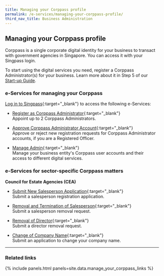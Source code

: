 ```yaml
---
title: Managing your Corppass profile
permalink: /e-services/managing-your-corppass-profile/
third_nav_title: Business Administration
---
```


## Managing your Corppass profile

Corppass is a single corporate digital identity for your business to transact with government agencies in Singapore. You can access it with your Singpass login.

To start using the digital services you need, register a Corppass Administrator(s) for your business. Learn more about it in Step 5 of our [Start-up Guide](/start-a-business/create-a-corppass-account/).

### e-Services for managing your Corppass

[Log in to Singpass](https://www.corppass.gov.sg/cpauth/login/homepage?TAM_OP=login){:target="_blank"} to access the following e-Services:

- [Register as Corppass Administrator](https://www.corppass.gov.sg/cpauth/login/homepage?TAM_OP=login){:target="_blank"}
  <br>Appoint up to 2 Corppass Administrators.

- [Approve Corppass Administrator Account](https://www.corppass.gov.sg/cpauth/login/homepage?TAM_OP=login){:target="_blank"}
  <br>Approve or reject new registration requests for Corppass Administrator accounts, if you are a Registered Officer.

- [Manage Admin](https://www.corppass.gov.sg/cpauth/login/homepage?TAM_OP=login){:target="_blank"}
  <br>Manage your business entity's Corppass user accounts and their access to different digital services.

### e-Services for sector-specific Corppass matters

**Council for Estate Agencies (CEA)**

- [Submit New Salesperson Application](https://www.cea.gov.sg/professionals/salesperson-registration-matters/apply-for-salesperson-registration){:target="_blank"}
  <br>Submit a salesperson registration application.

- [Removal and Termination of Salesperson](https://www.cea.gov.sg/professionals/e-services-for-estate-agents){:target="_blank"}
  <br>Submit a salesperson removal request.

- [Removal of Director](https://www.cea.gov.sg/professionals/e-services-for-estate-agents){:target="_blank"}
  <br>Submit a director removal request.

- [Change of Company Name](https://www.cea.gov.sg/professionals/e-services-for-estate-agents){:target="_blank"}
  <br>Submit an application to change your company name.

---

### Related links

{% include panels.html panels=site.data.manage_your_corppass_links %}

